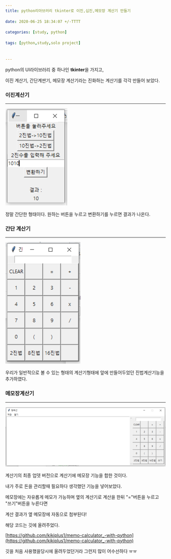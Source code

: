 ```yaml
---
title: python리아브러리 tkinter로 이진,십진,메모장 계산기 만들기

date: 2020-06-25 18:34:07 +/-TTTT

categories: [study, python]

tags: [python,study,solo project] 


---
```






python의 UI라이브러리 중 하나인 **tkinter**을 가지고, 

이진 계산기, 간단계싼기, 메모장 계산기라는 진화하는 계산기를 각각 만들어 보았다.



### 이진계산기

---

![ca_1](/assets/poastimg/\ca_1.PNG)





정말 간단한 형태이다. 원하는 버튼을 누르고 변환하기를 누르면 결과가 나온다.



### 간단 계산기

---

![ca_2](/assets/poastimg/ca_2.PNG)

우리가 일반적으로 볼 수 있는 형태의 계산기형태에 앞에 만들어두었던 진법계산기능을 추가하였다.





### 메모장계산기

---

![ca_3](/assets/poastimg/ca_3.PNG)

계산기의 최종 업뎃 버전으로 계산기에 메모장 기능을 합한 것이다.

내가 주로 돈을 관리할때 필요하다 생각했던 기능을 넣어보았다.

메모장에는 자유롭게 메모가 가능하며 옆의 계산기로 계산을 한뒤 "="버튼을 누르고 "쓰기"버튼을 누른다면

계산 결과가 옆 메모장에 자동으로 첨부된다! 





해당 코드는 깃에 올려주었다.

[https://github.com/kikiplus1/memo-calculator_-with-python](https://github.com/kikiplus1/memo-calculator_-with-python)

깃을 처음 사용했을당시에 올려두었던거라 그런지 많이 어수선하다 ㅠㅠ

